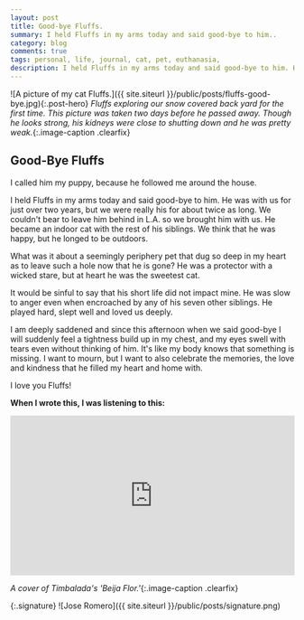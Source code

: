 ```yaml
---
layout: post
title: Good-bye Fluffs.
summary: I held Fluffs in my arms today and said good-bye to him..
category: blog
comments: true
tags: personal, life, journal, cat, pet, euthanasia,
description: I held Fluffs in my arms today and said good-bye to him. He was with us for just over two years, but we were really his for about twice as long.
---
```


![A picture of my cat Fluffs.]({{ site.siteurl }}/public/posts/fluffs-good-bye.jpg){:.post-hero}
_Fluffs exploring our snow covered back yard for the first time. This picture was taken two days before he passed away. Though he looks strong, his kidneys were close to shutting down and he was pretty weak._{:.image-caption .clearfix}

## Good-Bye Fluffs

I called him my puppy, because he followed me around the house.

I held Fluffs in my arms today and said good-bye to him. He was with us for just over two years, but we were really his for about twice as long. We couldn't bear to leave him behind in L.A. so we brought him with us. He became an indoor cat with the rest of his siblings. We think that he was happy, but he longed to be outdoors.

What was it about a seemingly periphery pet that dug so deep in my heart as to leave such a hole now that he is gone? He was a protector with a wicked stare, but at heart he was the sweetest cat.

It would be sinful to say that his short life did not impact mine. He was slow to anger even when encroached by any of his seven other siblings. He played hard, slept well and loved us deeply.

I am deeply saddened and since this afternoon when we said good-bye I will suddenly feel a tightness build up in my chest, and my eyes swell with tears even without thinking of him. It's like my body knows that something is missing. I want to mourn, but I want to also celebrate the memories, the love and kindness that he filled my heart and home with.

I love you Fluffs!

**When I wrote this, I was listening to this:**

 <style>.embed-container { position: relative; padding-bottom: 56.25%; height: 0; overflow: hidden; max-width: 100%; } .embed-container iframe, .embed-container object, .embed-container embed { position: absolute; top: 0; left: 0; width: 100%; height: 100%; }</style>
<div class='embed-container'><iframe src='https://www.youtube.com/embed/XoH86W6CM_A?rel=0&amp;t=27s&amp;showinfo=0' frameborder='0' allowfullscreen></iframe></div>

_A cover of Timbalada's 'Beija Flor.'_{:.image-caption .clearfix}

{:.signature}
![Jose Romero]({{ site.siteurl }}/public/posts/signature.png)
